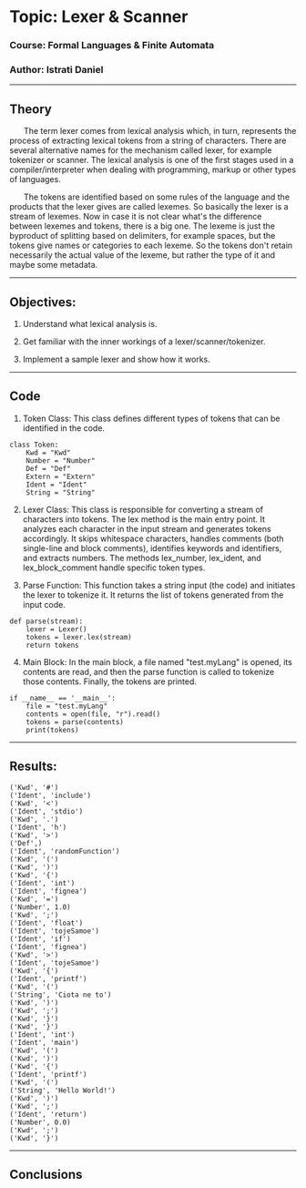 # Topic: Lexer & Scanner

### Course: Formal Languages & Finite Automata
### Author: Istrati Daniel

----
## Theory

&ensp;&ensp;&ensp; The term lexer comes from lexical analysis which, in turn, represents the process of extracting lexical tokens from a string of characters. There are several alternative names for the mechanism called lexer, for example tokenizer or scanner. The lexical analysis is one of the first stages used in a compiler/interpreter when dealing with programming, markup or other types of languages.

&ensp;&ensp;&ensp; The tokens are identified based on some rules of the language and the products that the lexer gives are called lexemes. So basically the lexer is a stream of lexemes. Now in case it is not clear what's the difference between lexemes and tokens, there is a big one. The lexeme is just the byproduct of splitting based on delimiters, for example spaces, but the tokens give names or categories to each lexeme. So the tokens don't retain necessarily the actual value of the lexeme, but rather the type of it and maybe some metadata.

----
## Objectives:

1.  Understand what lexical analysis is.
    
2. Get familiar with the inner workings of a lexer/scanner/tokenizer.
    
3. Implement a sample lexer and show how it works.

----
## Code

1. Token Class: This class defines different types of tokens that can be identified in the code.
```commandline
class Token:
    Kwd = "Kwd"
    Number = "Number"
    Def = "Def"
    Extern = "Extern"
    Ident = "Ident"
    String = "String"
```

2. Lexer Class: This class is responsible for converting a stream of characters into tokens.
        The lex method is the main entry point. It analyzes each character in the input stream and generates tokens accordingly.
        It skips whitespace characters, handles comments (both single-line and block comments), identifies keywords and identifiers, and extracts numbers.
        The methods lex_number, lex_ident, and lex_block_comment handle specific token types.


3. Parse Function: This function takes a string input (the code) and initiates the lexer to tokenize it. It returns the list of tokens generated from the input code.
```commandline
def parse(stream):
    lexer = Lexer()
    tokens = lexer.lex(stream)
    return tokens
```

4. Main Block: In the main block, a file named "test.myLang" is opened, its contents are read, and then the parse function is called to tokenize those contents.
        Finally, the tokens are printed.
```commandline
if __name__ == '__main__':
    file = "test.myLang"
    contents = open(file, "r").read()
    tokens = parse(contents)
    print(tokens)
```

----
## Results:

```commandline
('Kwd', '#')
('Ident', 'include')
('Kwd', '<')
('Ident', 'stdio')
('Kwd', '.')
('Ident', 'h')
('Kwd', '>')
('Def',)
('Ident', 'randomFunction')
('Kwd', '(')
('Kwd', ')')
('Kwd', '{')
('Ident', 'int')
('Ident', 'fignea')
('Kwd', '=')
('Number', 1.0)
('Kwd', ';')
('Ident', 'float')
('Ident', 'tojeSamoe')
('Ident', 'if')
('Ident', 'fignea')
('Kwd', '>')
('Ident', 'tojeSamoe')
('Kwd', '{')
('Ident', 'printf')
('Kwd', '(')
('String', 'Ciota ne to')
('Kwd', ')')
('Kwd', ';')
('Kwd', '}')
('Kwd', '}')
('Ident', 'int')
('Ident', 'main')
('Kwd', '(')
('Kwd', ')')
('Kwd', '{')
('Ident', 'printf')
('Kwd', '(')
('String', 'Hello World!')
('Kwd', ')')
('Kwd', ';')
('Ident', 'return')
('Number', 0.0)
('Kwd', ';')
('Kwd', '}')
```

----
## Conclusions
